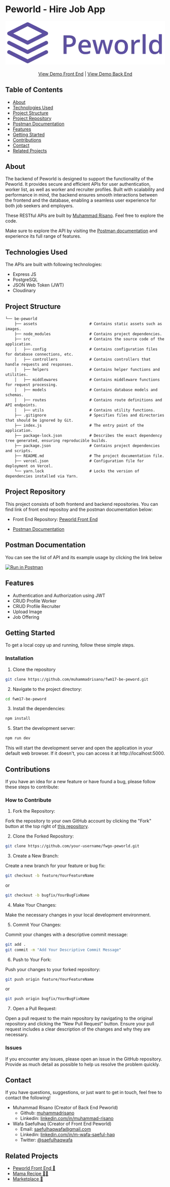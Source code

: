 # Peworld - Hire Job App

<div align="center">
  <img src="./assets/peworld-logo-purple.webp">
  <br>
  <br>
  <a href="https://wafash-peworld-react.netlify.app/">View Demo Front End</a>
  <span>|</span>
  <a href="https://fwm17-be-peword.vercel.app/">View Demo Back End</a>
</div>

## Table of Contents

- [About](#about)
- [Technologies Used](#technologies-used)
- [Project Structure](#project-structure)
- [Project Repository](#project-repository)
- [Postman Documentation](#postman-documentation)
- [Features](#features)
- [Getting Started](#getting-started)
- [Contributions](#contributions)
- [Contact](#contact)
- [Related Projects](#related-projects)

## About

The backend of Peworld is designed to support the functionality of the Peworld. It provides secure and efficient APIs for user authentication, worker list, as well as worker and recruiter profiles. Built with scalability and performance in mind, the backend ensures smooth interactions between the frontend and the database, enabling a seamless user experience for both job seekers and employers.

These RESTful APIs are built by [Muhammad Risano](https://github.com/muhammadrisano). Feel free to explore the code.

Make sure to explore the API by visiting the [Postman documentation](https://documenter.getpostman.com/view/7675329/2s9YysDhDY) and experience its full range of features.

## Technologies Used

The APIs are built with following technologies:

- Express JS
- PostgreSQL
- JSON Web Token (JWT)
- Cloudinary

## Project Structure

```
└── be-peworld
    ├── assets                       # Contains static assets such as images.
    ├── node_modules                 # Contains project dependencies.
    ├── src                          # Contains the source code of the application.
    │   ├── config                   # Contains configuration files for database connections, etc.
    │   ├── controllers              # Contains controllers that handle requests and responses.
    │   ├── helpers                  # Contains helper functions and utilities.
    │   ├── middlewares              # Contains middleware functions for request processing.
    │   ├── models                   # Contains database models and schemas.
    │   ├── routes                   # Contains route definitions and API endpoints.
    │   ├── utils                    # Contains utility functions.
    ├── .gitignore                   # Specifies files and directories that should be ignored by Git.
    ├── index.js                     # The entry point of the application.
    ├── package-lock.json            # Describes the exact dependency tree generated, ensuring reproducible builds.
    ├── package.json                 # Contains project dependencies and scripts.
    ├── README.md                    # The project documentation file.
    ├── vercel.json                  # Configuration file for deployment on Vercel.
    └── yarn.lock                    # Locks the version of dependencies installed via Yarn.
```

## Project Repository

This project consists of both frontend and backend repositories. You can find link of front end repositoy and the postman documentation below:

- Front End Repository: [Peworld Front End](https://github.com/wafash08/fwgo-peworld)

- [Postman Documentation](#postman-documentation)

## Postman Documentation

You can see the list of API and its example usage by clicking the link below

[![Run in Postman](https://run.pstmn.io/button.svg)](https://documenter.getpostman.com/view/7675329/2s9YysDhDY)

## Features

- Authentication and Authorization using JWT
- CRUD Profile Worker
- CRUD Profile Recruiter
- Upload Image
- Job Offering

## Getting Started

To get a local copy up and running, follow these simple steps.

### Installation

1. Clone the repository

```sh
git clone https://github.com/muhammadrisano/fwm17-be-peword.git
```

2. Navigate to the project directory:

```sh
cd fwm17-be-peword
```

3. Install the dependencies:

```sh
npm install
```

5. Start the development server:

```sh
npm run dev
```

This will start the development server and open the application in your default web browser. If it doesn't, you can access it at http://localhost:5000.

## Contributions

If you have an idea for a new feature or have found a bug, please follow these steps to contribute:

### How to Contribute

1. Fork the Repository:

Fork the repository to your own GitHub account by clicking the "Fork" button at the top right of [this repository](https://github.com/muhammadrisano/fwm17-be-peword).

2. Clone the Forked Repository:

```sh
git clone https://github.com/your-username/fwgo-peworld.git
```

3. Create a New Branch:

Create a new branch for your feature or bug fix:

```sh
git checkout -b feature/YourFeatureName
```

or

```sh
git checkout -b bugfix/YourBugFixName
```

4. Make Your Changes:

Make the necessary changes in your local development environment.

5. Commit Your Changes:

Commit your changes with a descriptive commit message:

```sh
git add .
git commit -m "Add Your Descriptive Commit Message"
```

6. Push to Your Fork:

Push your changes to your forked repository:

```sh
git push origin feature/YourFeatureName
```

or

```sh
git push origin bugfix/YourBugFixName
```

7. Open a Pull Request:

Open a pull request to the main repository by navigating to the original repository and clicking the "New Pull Request" button. Ensure your pull request includes a clear description of the changes and why they are necessary.

### Issues

If you encounter any issues, please open an issue in the GitHub repository. Provide as much detail as possible to help us resolve the problem quickly.

## Contact

If you have questions, suggestions, or just want to get in touch, feel free to contact the following!

- Muhammad Risano (Creator of Back End Peworld)
  - Github: [muhammadrisano](https://github.com/muhammadrisano)
  - Linkedin: [linkedin.com/in/muhammad-risano](https://www.linkedin.com/in/muhammad-risano-80847b152/?originalSubdomain=id)
- Wafa Saefulhaq (Creator of Front End Peworld)
  - Email: saefulhaqwafa@gmail.com
  - Linkedin: [linkedin.com/in/m-wafa-saeful-haq](https://www.linkedin.com/in/m-wafa-saeful-haq)
  - Twitter: [@saefulhaqwafa](https://x.com/saefulhaqwafa)

## Related Projects

- [Peworld Front End 🏢](https://github.com/wafash08/fwgo-peworld)
- [Mama Recipe 🧑‍🍳](https://github.com/wafash08/mama-recipe-be)
- [Marketplace 🛒](https://github.com/wafash08/fwgo-marketplace)
